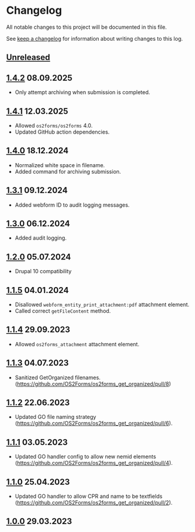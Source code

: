 <!-- markdownlint-disable MD024 -->
# Changelog

All notable changes to this project will be documented in this file.

See [keep a changelog](https://keepachangelog.com/en/1.0.0/) for information
about writing changes to this log.

## [Unreleased]

## [1.4.2] 08.09.2025

* Only attempt archiving when submission is completed.

## [1.4.1] 12.03.2025

* Allowed `os2forms/os2forms` 4.0.
* Updated GitHub action dependencies.

## [1.4.0] 18.12.2024

* Normalized white space in filename.
* Added command for archiving submission.

## [1.3.1] 09.12.2024

* Added webform ID to audit logging messages.

## [1.3.0] 06.12.2024

* Added audit logging.

## [1.2.0] 05.07.2024

* Drupal 10 compatibility

## [1.1.5] 04.01.2024

* Disallowed `webform_entity_print_attachment:pdf` attachment element.
* Called correct `getFileContent` method.

## [1.1.4] 29.09.2023

* Allowed `os2forms_attachment` attachment element.

## [1.1.3] 04.07.2023

* Sanitized GetOrganized filenames.
  (<https://github.com/OS2Forms/os2forms_get_organized/pull/8>)

## [1.1.2] 22.06.2023

* Updated GO file naming strategy
  (<https://github.com/OS2Forms/os2forms_get_organized/pull/6>).

## [1.1.1] 03.05.2023

* Updated GO handler config to allow new nemid elements
  (<https://github.com/OS2Forms/os2forms_get_organized/pull/4>).

## [1.1.0] 25.04.2023

* Updated GO handler to allow CPR and name to be textfields
  (<https://github.com/OS2Forms/os2forms_get_organized/pull/2>).

## [1.0.0] 29.03.2023

[Unreleased]: https://github.com/OS2Forms/os2forms_get_organized/compare/1.4.2...HEAD
[1.4.2]: https://github.com/OS2Forms/os2forms_get_organized/compare/1.4.1...1.4.2
[1.4.1]: https://github.com/OS2Forms/os2forms_get_organized/compare/1.4.0...1.4.1
[1.4.0]: https://github.com/OS2Forms/os2forms_get_organized/compare/1.3.1...1.4.0
[1.3.1]: https://github.com/OS2Forms/os2forms_get_organized/compare/1.3.0...1.3.1
[1.3.0]: https://github.com/OS2Forms/os2forms_get_organized/compare/1.2.0...1.3.0
[1.2.0]: https://github.com/OS2Forms/os2forms_get_organized/compare/1.1.5...1.2.0
[1.1.5]: https://github.com/OS2Forms/os2forms_get_organized/compare/1.1.4...1.1.5
[1.1.4]: https://github.com/OS2Forms/os2forms_get_organized/compare/1.1.3...1.1.4
[1.1.3]: https://github.com/OS2Forms/os2forms_get_organized/compare/1.1.2...1.1.3
[1.1.2]: https://github.com/OS2Forms/os2forms_get_organized/compare/1.1.1...1.1.2
[1.1.1]: https://github.com/OS2Forms/os2forms_get_organized/compare/1.1.0...1.1.1
[1.1.0]: https://github.com/OS2Forms/os2forms_get_organized/compare/1.0.0...1.1.0
[1.0.0]: https://github.com/OS2Forms/os2forms_get_organized/releases/tag/1.0.0
